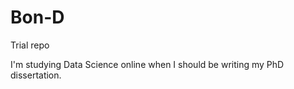 # Bon-D
Trial repo


I'm studying Data Science online when I should be writing my PhD dissertation.

